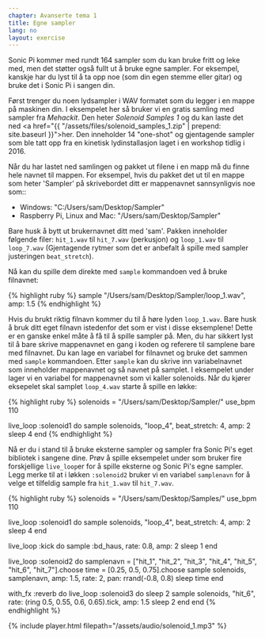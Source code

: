 ```yaml
---
chapter: Avanserte tema 1
title: Egne sampler
lang: no
layout: exercise
---
```


Sonic Pi kommer med rundt 164 sampler som du kan bruke fritt og leke med, men det støtter også fullt ut å bruke egne sampler. For eksempel, kanskje har du lyst til å ta opp noe (som din egen stemme eller gitar) og bruke det i Sonic Pi i sangen din.

Først trenger du noen lydsampler i WAV formatet som du legger i en mappe på maskinen din. I eksempelet her så bruker vi en gratis samling med sampler fra *Mehackit*. Den heter *Solenoid Samples 1* og du kan laste det ned <a href="{{ "/assets/files/solenoid_samples_1.zip" | prepend: site.baseurl }}">her</a>. Den inneholder 14 "one-shot" og gjentagende sampler som ble tatt opp fra en kinetisk lydinstallasjon laget i en workshop tidlig i 2016.

Når du har lastet ned samlingen og pakket ut filene i en mapp må du finne hele navnet til mappen. For eksempel, hvis du pakket det ut til en mappe som heter 'Sampler' på skrivebordet ditt er mappenavnet sannsynligvis noe som::

* Windows: "C:/Users/sam/Desktop/Sampler" 
* Raspberry Pi, Linux and Mac: "/Users/sam/Desktop/Sampler" 

Bare husk å bytt ut brukernavnet ditt med 'sam'. Pakken inneholder følgende filer: `hit_1.wav` til `hit_7.wav` (perkusjon) og `loop_1.wav` til `loop_7.wav` (Gjentagende rytmer som det er anbefalt å spille med sampler justeringen `beat_stretch`).

Nå kan du spille dem direkte med `sample` kommandoen ved å bruke filnavnet:

{% highlight ruby %}
sample "/Users/sam/Desktop/Sampler/loop_1.wav", amp: 1.5
{% endhighlight %}

Hvis du brukt riktig filnavn kommer du til å høre lyden `loop_1.wav`. Bare husk å bruk ditt eget filnavn istedenfor det som er vist i disse eksemplene! Dette er en ganske enkel måte å få til å spille sampler på. Men, du har sikkert lyst til å bare skrive mappenavnet en gang i koden og referere til samplene bare med filnavnet. Du kan lage en variabel for filnavnet og bruke det sammen med `sample` kommandoen. Etter `sample` kan du skrive inn variabelnavnet som inneholder mappenavnet og så navnet på samplet. I eksempelet under lager vi en variabel for mappenavnet som vi kaller solenoids. Når du kjører eksepelet skal samplet `loop_4.wav` starte å spille en løkke:

{% highlight ruby %}
solenoids = "/Users/sam/Desktop/Sampler/"
use_bpm 110

live_loop :solenoid1 do
  sample solenoids, "loop_4", beat_stretch: 4, amp: 2
  sleep 4
end
{% endhighlight %}

Nå er du i stand til å bruke eksterne sampler og sampler fra Sonic Pi's eget bibliotek i sangene dine. Prøv å spille eksempelet under som bruker fire forskjellige `live_loop`er for å spille eksterne og Sonic Pi's egne sampler. Legg merke til at i løkken  `:solenoid2` bruker vi en variabel `samplenavn` for å velge et tilfeldig sample fra `hit_1.wav` til `hit_7.wav`.

{% highlight ruby %}
solenoids = "/Users/sam/Desktop/Samples/"
use_bpm 110

live_loop :solenoid1 do
  sample solenoids, "loop_4", beat_stretch: 4, amp: 2
  sleep 4
end

live_loop :kick do
  sample :bd_haus, rate: 0.8, amp: 2
  sleep 1
end

live_loop :solenoid2 do
  samplenavn = ["hit_1", "hit_2", "hit_3", "hit_4", "hit_5", "hit_6", "hit_7"].choose
  time = [0.25, 0.5, 0.75].choose
  sample solenoids, samplenavn, amp: 1.5, rate: 2, pan: rrand(-0.8, 0.8)
  sleep time
end

with_fx :reverb do
  live_loop :solenoid3 do
    sleep 2
    sample solenoids, "hit_6", rate: (ring 0.5, 0.55, 0.6, 0.65).tick, amp: 1.5
    sleep 2
  end
end
{% endhighlight %}

{% include player.html filepath="/assets/audio/solenoid_1.mp3" %}